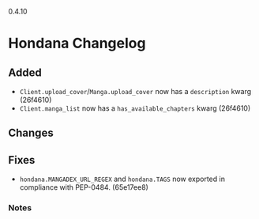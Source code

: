 0.4.10

# Hondana Changelog

## Added
- `Client.upload_cover`/`Manga.upload_cover` now has a `description` kwarg (26f4610)
- `Client.manga_list` now has a `has_available_chapters` kwarg (26f4610)
## Changes


## Fixes
- `hondana.MANGADEX_URL_REGEX` and `hondana.TAGS` now exported in compliance with PEP-0484. (65e17ee8)

### Notes

